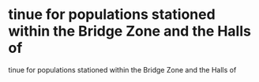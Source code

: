 # tinue for populations stationed within the Bridge Zone and the Halls of

tinue for populations stationed within the Bridge Zone and the Halls of